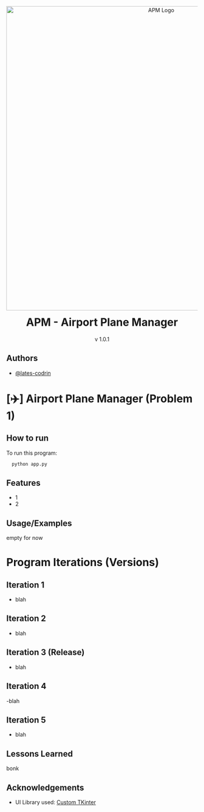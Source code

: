 <p align="center">
    <img width="800" src="https://i.imgur.com/534UkoJ.png" alt="APM Logo">
</p>

<h1 align="center" style="margin-top: 0px;">APM - Airport Plane Manager</h1>

<p align="center" >v 1.0.1</p>


## Authors

- [@lates-codrin](https://github.com/lates-codrin)

# [✈️] Airport Plane Manager (Problem 1)
## How to run

To run this program:
```bash
  python app.py
```


## Features

- 1
- 2


## Usage/Examples
empty for now



# Program Iterations (Versions)

## Iteration 1

- blah

## Iteration 2
- blah

## Iteration 3 (Release)
- blah


## Iteration 4
-blah


## Iteration 5
- blah
## Lessons Learned

bonk




## Acknowledgements

 - UI Library used: [Custom TKinter](https://customtkinter.tomschimansky.com/)
